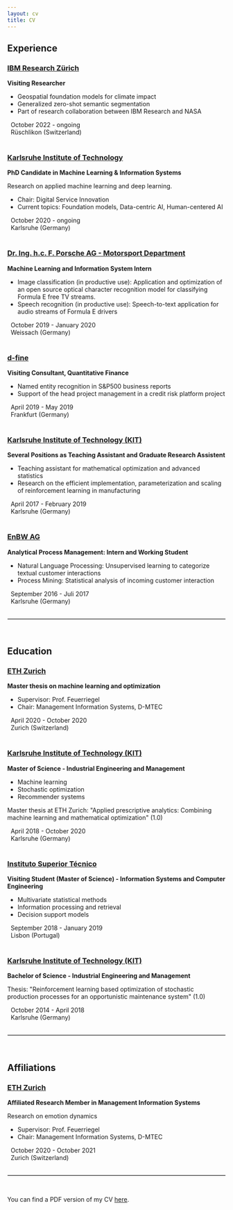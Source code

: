 ```yaml
---
layout: cv
title: CV
---
```


## Experience
### [IBM Research Zürich](https://www.zurich.ibm.com/) 
**Visiting Researcher**

- Geospatial foundation models for climate impact
- Generalized zero-shot semantic segmentation 
- Part of research collaboration between IBM Research and NASA

<div><i class="fa fa-calendar" style="font-size: .7rem;"></i>   October 2022 - ongoing</div>
<div><i class="fa fa-map-marker" style="font-size: 1.2rem;"></i>   Rüschlikon (Switzerland)</div>
<br>


### [Karlsruhe Institute of Technology](https://www.kit.edu/english/index.php) 
**PhD Candidate in Machine Learning & Information Systems**

Research on applied machine learning and deep learning.
- Chair: Digital Service Innovation
- Current topics: Foundation models, Data-centric AI, Human-centered AI 

<div><i class="fa fa-calendar" style="font-size: .7rem;"></i>   October 2020 - ongoing</div>
<div><i class="fa fa-map-marker" style="font-size: 1.2rem;"></i>   Karlsruhe (Germany)</div>
<br>



### [Dr. Ing. h.c. F. Porsche AG - Motorsport Department](https://motorsports.porsche.com/usa/en) 
**Machine Learning and Information System Intern**

- Image classification (in productive use): Application and optimization of an open source optical character recognition model for classifying Formula E free TV streams.
- Speech recognition (in productive use): Speech-to-text application for audio streams of Formula E drivers

<div><i class="fa fa-calendar" style="font-size: .7rem;"></i>   October 2019 - January 2020</div>
<div><i class="fa fa-map-marker" style="font-size: 1.2rem;"></i>   Weissach (Germany)</div>
<br>


### [d-fine](https://www.d-fine.com/en/) 
**Visiting Consultant, Quantitative Finance**

- Named entity recognition in S&P500 business reports
- Support of the head project management in a credit risk platform project

<div><i class="fa fa-calendar" style="font-size: .7rem;"></i>   April 2019 - May 2019</div>
<div><i class="fa fa-map-marker" style="font-size: 1.2rem;"></i>   Frankfurt (Germany)</div>
<br>


### [Karlsruhe Institute of Technology (KIT)](https://www.kit.edu/english/index.php) 
**Several Positions as Teaching Assistant and Graduate Research Assistent**

- Teaching assistant for mathematical optimization and advanced statistics
- Research on the efficient implementation, parameterization and scaling of reinforcement learning in manufacturing

<div><i class="fa fa-calendar" style="font-size: .7rem;"></i>   April 2017 - February 2019</div>
<div><i class="fa fa-map-marker" style="font-size: 1.2rem;"></i>   Karlsruhe (Germany)</div>
<br>

### [EnBW AG](https://www.enbw.com/company/) 
**Analytical Process Management: Intern and Working Student**
- Natural Language Processing: Unsupervised learning to categorize textual customer interactions
- Process Mining: Statistical analysis of incoming customer interaction

<div><i class="fa fa-calendar" style="font-size: .7rem;"></i>   September 2016 - Juli 2017</div>
<div><i class="fa fa-map-marker" style="font-size: 1.2rem;"></i>   Karlsruhe (Germany)</div>
<br>


<hr style="border:.5px solid lightgray"> <br>

## Education

### [ETH Zurich](https://mis.ethz.ch/) 
**Master thesis on machine learning and optimization**
- Supervisor: Prof. Feuerriegel
- Chair: Management Information Systems, D-MTEC

<div><i class="fa fa-calendar" style="font-size: .7rem;"></i>   April 2020 - October 2020</div>
<div><i class="fa fa-map-marker" style="font-size: 1.2rem;"></i>   Zurich (Switzerland)</div>
<br>


### [Karlsruhe Institute of Technology (KIT)](https://www.kit.edu/english/index.php) 
**Master of Science - Industrial Engineering and Management**

- Machine learning
- Stochastic optimization
- Recommender systems

Master thesis at ETH Zurich: "Applied prescriptive analytics: Combining machine learning and mathematical optimization" (1.0)

<div><i class="fa fa-calendar" style="font-size: .7rem;"></i>   April 2018 - October 2020</div>
<div><i class="fa fa-map-marker" style="font-size: 1.2rem;"></i>   Karlsruhe (Germany)</div>
<br>



### [Instituto Superior Técnico](https://tecnico.ulisboa.pt/en/) 
**Visiting Student (Master of Science) - Information Systems and Computer Engineering**

- Multivariate statistical methods
- Information processing and retrieval
- Decision support models


<div><i class="fa fa-calendar" style="font-size: .7rem;"></i>   September 2018 - January 2019</div>
<div><i class="fa fa-map-marker" style="font-size: 1.2rem;"></i>   Lisbon (Portugal)</div>
<br>




### [Karlsruhe Institute of Technology (KIT)](https://www.kit.edu/english/index.php) 
**Bachelor of Science - Industrial Engineering and Management**

Thesis: "Reinforcement learning based optimization of stochastic production processes for an opportunistic maintenance system" (1.0)

<div><i class="fa fa-calendar" style="font-size: .7rem;"></i>   October 2014 - April 2018</div>
<div><i class="fa fa-map-marker" style="font-size: 1.2rem;"></i>   Karlsruhe (Germany)</div>
<br>
<hr style="border:.5px solid lightgray"> <br>

## Affiliations

### [ETH Zurich](https://mis.ethz.ch/) 
**Affiliated Research Member in Management Information Systems**

Research on emotion dynamics
- Supervisor: Prof. Feuerriegel
- Chair: Management Information Systems, D-MTEC

<div><i class="fa fa-calendar" style="font-size: .7rem;"></i>   October 2020 - October 2021</div>
<div><i class="fa fa-map-marker" style="font-size: 1.2rem;"></i>   Zurich (Switzerland)</div>
<br>
<hr style="border:.5px solid lightgray"> <br>

You can find a PDF version of my CV [here](https://raw.githubusercontent.com/jhnnsjkbk/jhnnsjkbk.github.io/master/assets/pdf/CV_Johannes.pdf).